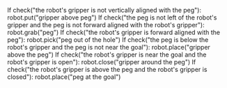 

If check("the robot's gripper is not vertically aligned with the peg"):
    robot.put("gripper above peg")
If check("the peg is not left of the robot's gripper and the peg is not forward aligned with the robot's gripper"):
    robot.grab("peg")
If check("the robot's gripper is forward aligned with the peg"):
    robot.pick("peg out of the hole")
If check("the peg is below the robot's gripper and the peg is not near the goal"):
    robot.place("gripper above the peg")
If check("the robot's gripper is near the goal and the robot's gripper is open"):
    robot.close("gripper around the peg")
If check("the robot's gripper is above the peg and the robot's gripper is closed"):
    robot.place("peg at the goal")